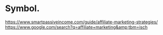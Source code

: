 # Symbol.
https://www.smartpassiveincome.com/guide/affiliate-marketing-strategies/ https://www.google.com/search?q=affiliate+marketing&amp;tbm=isch

